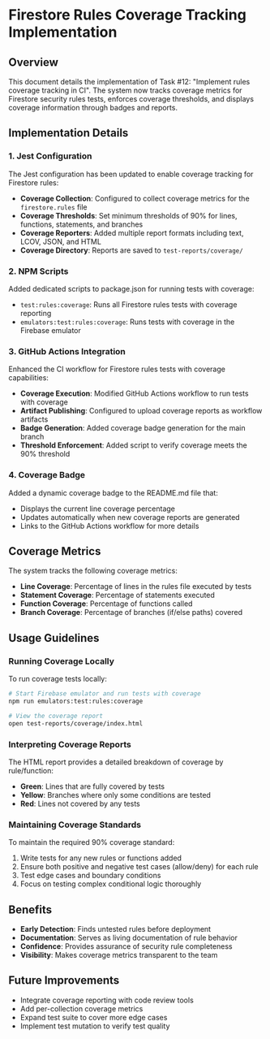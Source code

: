 # Firestore Rules Coverage Tracking Implementation

## Overview

This document details the implementation of Task #12: "Implement rules coverage tracking in CI". The system now tracks coverage metrics for Firestore security rules tests, enforces coverage thresholds, and displays coverage information through badges and reports.

## Implementation Details

### 1. Jest Configuration

The Jest configuration has been updated to enable coverage tracking for Firestore rules:

- **Coverage Collection**: Configured to collect coverage metrics for the `firestore.rules` file
- **Coverage Thresholds**: Set minimum thresholds of 90% for lines, functions, statements, and branches
- **Coverage Reporters**: Added multiple report formats including text, LCOV, JSON, and HTML
- **Coverage Directory**: Reports are saved to `test-reports/coverage/`

### 2. NPM Scripts

Added dedicated scripts to package.json for running tests with coverage:

- `test:rules:coverage`: Runs all Firestore rules tests with coverage reporting
- `emulators:test:rules:coverage`: Runs tests with coverage in the Firebase emulator

### 3. GitHub Actions Integration

Enhanced the CI workflow for Firestore rules tests with coverage capabilities:

- **Coverage Execution**: Modified GitHub Actions workflow to run tests with coverage
- **Artifact Publishing**: Configured to upload coverage reports as workflow artifacts
- **Badge Generation**: Added coverage badge generation for the main branch
- **Threshold Enforcement**: Added script to verify coverage meets the 90% threshold

### 4. Coverage Badge

Added a dynamic coverage badge to the README.md file that:

- Displays the current line coverage percentage
- Updates automatically when new coverage reports are generated
- Links to the GitHub Actions workflow for more details

## Coverage Metrics

The system tracks the following coverage metrics:

- **Line Coverage**: Percentage of lines in the rules file executed by tests
- **Statement Coverage**: Percentage of statements executed
- **Function Coverage**: Percentage of functions called
- **Branch Coverage**: Percentage of branches (if/else paths) covered

## Usage Guidelines

### Running Coverage Locally

To run coverage tests locally:

```bash
# Start Firebase emulator and run tests with coverage
npm run emulators:test:rules:coverage

# View the coverage report
open test-reports/coverage/index.html
```

### Interpreting Coverage Reports

The HTML report provides a detailed breakdown of coverage by rule/function:

- **Green**: Lines that are fully covered by tests
- **Yellow**: Branches where only some conditions are tested
- **Red**: Lines not covered by any tests

### Maintaining Coverage Standards

To maintain the required 90% coverage standard:

1. Write tests for any new rules or functions added
2. Ensure both positive and negative test cases (allow/deny) for each rule
3. Test edge cases and boundary conditions
4. Focus on testing complex conditional logic thoroughly

## Benefits

- **Early Detection**: Finds untested rules before deployment
- **Documentation**: Serves as living documentation of rule behavior
- **Confidence**: Provides assurance of security rule completeness
- **Visibility**: Makes coverage metrics transparent to the team

## Future Improvements

- Integrate coverage reporting with code review tools
- Add per-collection coverage metrics
- Expand test suite to cover more edge cases
- Implement test mutation to verify test quality 